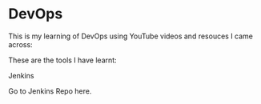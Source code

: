 # DevOps

This is my learning of DevOps using YouTube videos and resouces I came across:

These are the tools I have learnt:

Jenkins

Go to Jenkins Repo here.
